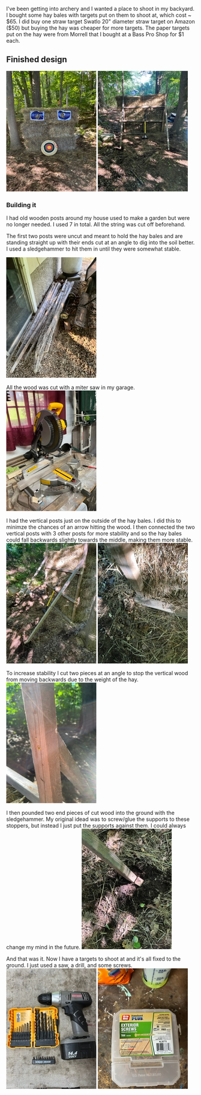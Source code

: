 I've been getting into archery and I wanted a place to shoot in my backyard. I bought some hay bales with targets put on them to shoot at, which cost ~ $65. I did buy one straw target Swatlo 20" diameter straw target on Amazon ($50) but buying the hay was cheaper for more targets. The paper targets put on the hay were from Morrell that I bought at a Bass Pro Shop for $1 each.

## Finished design

![completed front](https://github.com/wilganm1/My-stuff/blob/main/Things%20I%20built/Archery%20shooting%20gallery/images/IMG_0502.jpg)
![completed back](https://github.com/wilganm1/My-stuff/blob/main/Things%20I%20built/Archery%20shooting%20gallery/images/IMG_0504.jpg)

### Building it
I had old wooden posts around my house used to make a garden but were no longer needed. I used 7 in total. All the string was cut off beforehand.

The first two posts were uncut and meant to hold the hay bales and are standing straight up with their ends cut at an angle to dig into the soil better. I used a sledgehammer to hit them in until they were somewhat stable.

![fence posts](https://github.com/wilganm1/My-stuff/blob/main/Things%20I%20built/Archery%20shooting%20gallery/images/IMG_0521.jpg)

All the wood was cut with a miter saw in my garage.
![miter saw](https://github.com/wilganm1/My-stuff/blob/main/Things%20I%20built/Archery%20shooting%20gallery/images/IMG_0512.jpg)

I had the vertical posts just on the outside of the hay bales. I did this to minimze the chances of an arrow hitting the wood. I then connected the two vertical posts with 3 other posts for more stability and so the hay bales could fall backwards slightly towards the middle, making them more stable.
![side view](https://github.com/wilganm1/My-stuff/blob/main/Things%20I%20built/Archery%20shooting%20gallery/images/IMG_0506.jpg)
![bottom](https://github.com/wilganm1/My-stuff/blob/main/Things%20I%20built/Archery%20shooting%20gallery/images/IMG_0516.jpg)

To increase stability I cut two pieces at an angle to stop the vertical wood from moving backwards due to the weight of the hay. 
![angle joint](https://github.com/wilganm1/My-stuff/blob/main/Things%20I%20built/Archery%20shooting%20gallery/images/IMG_0513.jpg)

I then pounded two end pieces of cut wood into the ground with the sledgehammer. My original idead was to screw/glue the supports to these stoppers, but instead I just put the supports against them. I could always change my mind in the future.
![stopper](https://github.com/wilganm1/My-stuff/blob/main/Things%20I%20built/Archery%20shooting%20gallery/images/IMG_0505.jpg)

And that was it. Now I have a targets to shoot at and it's all fixed to the ground. I just used a saw, a drill, and some screws.
![tools](https://github.com/wilganm1/My-stuff/blob/main/Things%20I%20built/Archery%20shooting%20gallery/images/IMG_0519.jpg)
![screws](https://github.com/wilganm1/My-stuff/blob/main/Things%20I%20built/Archery%20shooting%20gallery/images/IMG_0525.jpg)






